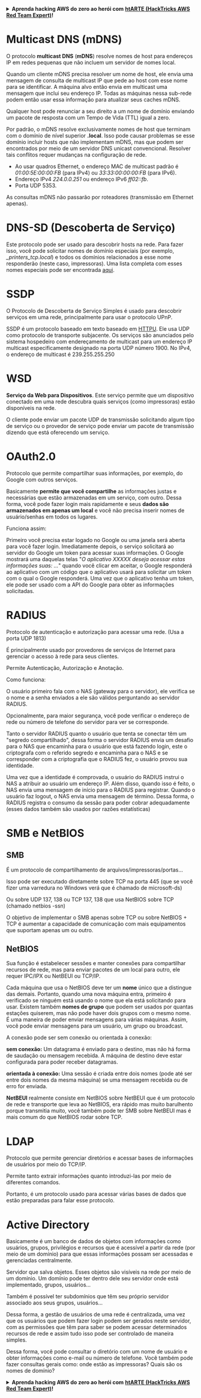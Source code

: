 <details>

<summary><strong>Aprenda hacking AWS do zero ao herói com</strong> <a href="https://training.hacktricks.xyz/courses/arte"><strong>htARTE (HackTricks AWS Red Team Expert)</strong></a><strong>!</strong></summary>

Outras formas de apoiar o HackTricks:

* Se você deseja ver sua **empresa anunciada no HackTricks** ou **baixar o HackTricks em PDF** Confira os [**PLANOS DE ASSINATURA**](https://github.com/sponsors/carlospolop)!
* Adquira o [**swag oficial PEASS & HackTricks**](https://peass.creator-spring.com)
* Descubra [**A Família PEASS**](https://opensea.io/collection/the-peass-family), nossa coleção exclusiva de [**NFTs**](https://opensea.io/collection/the-peass-family)
* **Junte-se ao** 💬 [**grupo Discord**](https://discord.gg/hRep4RUj7f) ou ao [**grupo telegram**](https://t.me/peass) ou **siga-nos** no **Twitter** 🐦 [**@hacktricks_live**](https://twitter.com/hacktricks_live)**.**
* **Compartilhe seus truques de hacking enviando PRs para os** [**HackTricks**](https://github.com/carlospolop/hacktricks) e [**HackTricks Cloud**](https://github.com/carlospolop/hacktricks-cloud) repositórios do github.

</details>


# Multicast DNS \(mDNS\)

O protocolo **multicast DNS** \(**mDNS**\) resolve nomes de host para endereços IP em redes pequenas que não incluem um servidor de nomes local.

Quando um cliente mDNS precisa resolver um nome de host, ele envia uma mensagem de consulta de multicast IP que pede ao host com esse nome para se identificar. A máquina alvo então envia em multicast uma mensagem que inclui seu endereço IP. Todas as máquinas nessa sub-rede podem então usar essa informação para atualizar seus caches mDNS.

Qualquer host pode renunciar a seu direito a um nome de domínio enviando um pacote de resposta com um Tempo de Vida \(TTL\) igual a zero.

Por padrão, o mDNS resolve exclusivamente nomes de host que terminam com o domínio de nível superior **.local**. Isso pode causar problemas se esse domínio incluir hosts que não implementam mDNS, mas que podem ser encontrados por meio de um servidor DNS unicast convencional. Resolver tais conflitos requer mudanças na configuração de rede.

* Ao usar quadros Ethernet, o endereço MAC de multicast padrão é _01:00:5E:00:00:FB_ \(para IPv4\) ou _33:33:00:00:00:FB_ \(para IPv6\).
* Endereço IPv4 _224.0.0.251_ ou endereço IPv6 _ff02::fb_.
* Porta UDP 5353.

As consultas mDNS não passarão por roteadores \(transmissão em Ethernet apenas\).

# DNS-SD \(Descoberta de Serviço\)

Este protocolo pode ser usado para descobrir hosts na rede. Para fazer isso, você pode solicitar nomes de domínio especiais \(por exemplo, _\_printers\_tcp.local_\) e todos os domínios relacionados a esse nome responderão \(neste caso, impressoras\). Uma lista completa com esses nomes especiais pode ser encontrada [aqui](http://www.dns-sd.org/ServiceTypes.html).

# SSDP

O Protocolo de Descoberta de Serviço Simples é usado para descobrir serviços em uma rede, principalmente para usar o protocolo UPnP.

SSDP é um protocolo baseado em texto baseado em [HTTPU](https://en.wikipedia.org/wiki/HTTPU). Ele usa UDP como protocolo de transporte subjacente. Os serviços são anunciados pelo sistema hospedeiro com endereçamento de multicast para um endereço IP multicast especificamente designado na porta UDP número 1900. No IPv4, o endereço de multicast é 239.255.255.250

# WSD

**Serviço da Web para Dispositivos**.
Este serviço permite que um dispositivo conectado em uma rede descubra quais serviços \(como impressoras\) estão disponíveis na rede.

O cliente pode enviar um pacote UDP de transmissão solicitando algum tipo de serviço ou o provedor de serviço pode enviar um pacote de transmissão dizendo que está oferecendo um serviço.

# OAuth2.0

Protocolo que permite compartilhar suas informações, por exemplo, do Google com outros serviços.

Basicamente **permite que você compartilhe** as informações justas e necessárias que estão armazenadas em um serviço, com outro. Dessa forma, você pode fazer login mais rapidamente e seus **dados são armazenados em apenas um local** e você não precisa inserir nomes de usuário/senhas em todos os lugares.

Funciona assim:

Primeiro você precisa estar logado no Google ou uma janela será aberta para você fazer login. Imediatamente depois, o serviço solicitará ao servidor do Google um token para acessar suas informações. O Google mostrará uma daquelas telas "_O aplicativo XXXXX deseja acessar estas informações suas: ..._" quando você clicar em aceitar, o Google responderá ao aplicativo com um código que o aplicativo usará para solicitar um token com o qual o Google responderá. Uma vez que o aplicativo tenha um token, ele pode ser usado com a API do Google para obter as informações solicitadas.

# RADIUS

Protocolo de autenticação e autorização para acessar uma rede. \(Usa a porta UDP 1813\)

É principalmente usado por provedores de serviços de Internet para gerenciar o acesso à rede para seus clientes.

Permite Autenticação, Autorização e Anotação.

Como funciona:

O usuário primeiro fala com o NAS \(gateway para o servidor\), ele verifica se o nome e a senha enviados a ele são válidos perguntando ao servidor RADIUS.

Opcionalmente, para maior segurança, você pode verificar o endereço de rede ou número de telefone do servidor para ver se corresponde.

Tanto o servidor RADIUS quanto o usuário que tenta se conectar têm um "segredo compartilhado", dessa forma o servidor RADIUS envia um desafio para o NAS que encaminha para o usuário que está fazendo login, este o criptografa com o referido segredo e encaminha para o NAS e se corresponder com a criptografia que o RADIUS fez, o usuário provou sua identidade.

Uma vez que a identidade é comprovada, o usuário do RADIUS instrui o NAS a atribuir ao usuário um endereço IP. Além disso, quando isso é feito, o NAS envia uma mensagem de início para o RADIUS para registrar. Quando o usuário faz logout, o NAS envia uma mensagem de término. Dessa forma, o RADIUS registra o consumo da sessão para poder cobrar adequadamente \(esses dados também são usados por razões estatísticas\)


# SMB e NetBIOS

##  **SMB**

É um protocolo de compartilhamento de arquivos/impressoras/portas...

Isso pode ser executado diretamente sobre TCP na porta 445 \(que se você fizer uma varredura no Windows verá que é chamado de microsoft-ds\)

Ou sobre UDP 137, 138 ou TCP 137, 138 que usa NetBIOS sobre TCP \(chamado netbios -ssn\)

O objetivo de implementar o SMB apenas sobre TCP ou sobre NetBIOS + TCP é aumentar a capacidade de comunicação com mais equipamentos que suportam apenas um ou outro.

## **NetBIOS**

Sua função é estabelecer sessões e manter conexões para compartilhar recursos de rede, mas para enviar pacotes de um local para outro, ele requer IPC/IPX ou NetBEUI ou TCP/IP.

Cada máquina que usa o NetBIOS deve ter um **nome** único que a distingue das demais. Portanto, quando uma nova máquina entra, primeiro é verificado se ninguém está usando o nome que ela está solicitando para usar. Existem também **nomes de grupo** que podem ser usados por quantas estações quiserem, mas não pode haver dois grupos com o mesmo nome. É uma maneira de poder enviar mensagens para várias máquinas. Assim, você pode enviar mensagens para um usuário, um grupo ou broadcast.

A conexão pode ser sem conexão ou orientada à conexão:

**sem conexão:** Um datagrama é enviado para o destino, mas não há forma de saudação ou mensagem recebida. A máquina de destino deve estar configurada para poder receber datagramas.

**orientada à conexão:** Uma sessão é criada entre dois nomes \(pode até ser entre dois nomes da mesma máquina\) se uma mensagem recebida ou de erro for enviada.

**NetBEUI** realmente consiste em NetBIOS sobre NetBEUI que é um protocolo de rede e transporte que leva ao NetBIOS, era rápido mas muito barulhento porque transmitia muito, você também pode ter SMB sobre NetBEUI mas é mais comum do que NetBIOS rodar sobre TCP.

# LDAP

Protocolo que permite gerenciar diretórios e acessar bases de informações de usuários por meio do TCP/IP.

Permite tanto extrair informações quanto introduzi-las por meio de diferentes comandos.

Portanto, é um protocolo usado para acessar várias bases de dados que estão preparadas para falar esse protocolo.

# Active Directory

Basicamente é um banco de dados de objetos com informações como usuários, grupos, privilégios e recursos que é acessível a partir da rede \(por meio de um domínio\) para que essas informações possam ser acessadas e gerenciadas centralmente.

Servidor que salva objetos. Esses objetos são visíveis na rede por meio de um domínio. Um domínio pode ter dentro dele seu servidor onde está implementado, grupos, usuários...

Também é possível ter subdomínios que têm seu próprio servidor associado aos seus grupos, usuários...

Dessa forma, a gestão de usuários de uma rede é centralizada, uma vez que os usuários que podem fazer login podem ser gerados neste servidor, com as permissões que têm para saber se podem acessar determinados recursos de rede e assim tudo isso pode ser controlado de maneira simples.

Dessa forma, você pode consultar o diretório com um nome de usuário e obter informações como e-mail ou número de telefone. Você também pode fazer consultas gerais como: onde estão as impressoras? Quais são os nomes de domínio?


<details>

<summary><strong>Aprenda hacking AWS do zero ao herói com</strong> <a href="https://training.hacktricks.xyz/courses/arte"><strong>htARTE (HackTricks AWS Red Team Expert)</strong></a><strong>!</strong></summary>

Outras formas de apoiar o HackTricks:

* Se você deseja ver sua **empresa anunciada no HackTricks** ou **baixar o HackTricks em PDF** Confira os [**PLANOS DE ASSINATURA**](https://github.com/sponsors/carlospolop)!
* Adquira o [**swag oficial PEASS & HackTricks**](https://peass.creator-spring.com)
* Descubra [**A Família PEASS**](https://opensea.io/collection/the-peass-family), nossa coleção exclusiva de [**NFTs**](https://opensea.io/collection/the-peass-family)
* **Junte-se ao** 💬 [**grupo Discord**](https://discord.gg/hRep4RUj7f) ou ao [**grupo telegram**](https://t.me/peass) ou **siga-nos** no **Twitter** 🐦 [**@hacktricks_live**](https://twitter.com/hacktricks_live)**.**
* **Compartilhe seus truques de hacking enviando PRs para os** [**HackTricks**](https://github.com/carlospolop/hacktricks) e [**HackTricks Cloud**](https://github.com/carlospolop/hacktricks-cloud) repositórios do github.

</details>
